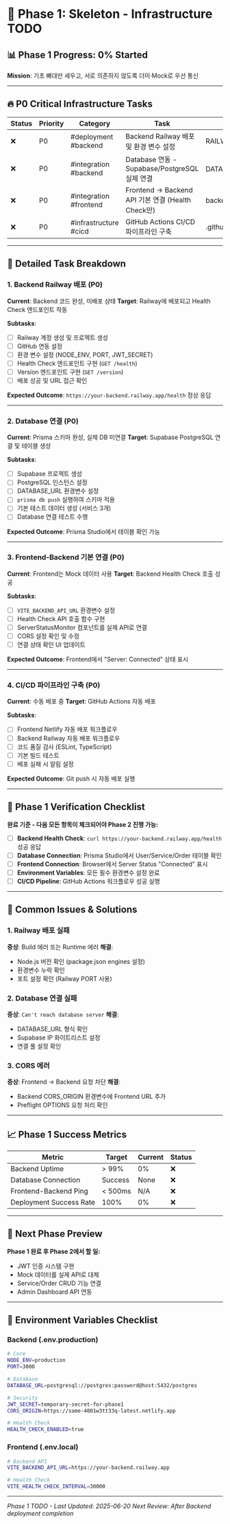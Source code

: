 # 🦴 Phase 1: Skeleton - Infrastructure TODO

## 📊 Phase 1 Progress: 0% Started

**Mission**: 기초 뼈대만 세우고, 서로 의존하지 않도록 더미·Mock로 우선 통신

---

## 🔥 P0 Critical Infrastructure Tasks

| Status | Priority | Category | Task | Reference | Estimate |
|--------|----------|----------|------|-----------|----------|
| ❌ | P0 | #deployment #backend | Backend Railway 배포 및 환경 변수 설정 | RAILWAY_DEPLOY.md | 2h |
| ❌ | P0 | #integration #backend | Database 연동 - Supabase/PostgreSQL 실제 연결 | DATABASE_URL 설정 | 1h |
| ❌ | P0 | #integration #frontend | Frontend → Backend API 기본 연결 (Health Check만) | backendApi.ts | 1h |
| ❌ | P0 | #infrastructure #cicd | GitHub Actions CI/CD 파이프라인 구축 | .github/workflows/ | 2h |

---

## 🔧 Detailed Task Breakdown

### 1. Backend Railway 배포 (P0)
**Current**: Backend 코드 완성, 미배포 상태
**Target**: Railway에 배포되고 Health Check 엔드포인트 작동

**Subtasks**:
- [ ] Railway 계정 생성 및 프로젝트 생성
- [ ] GitHub 연동 설정
- [ ] 환경 변수 설정 (NODE_ENV, PORT, JWT_SECRET)
- [ ] Health Check 엔드포인트 구현 (`GET /health`)
- [ ] Version 엔드포인트 구현 (`GET /version`)
- [ ] 배포 성공 및 URL 접근 확인

**Expected Outcome**: `https://your-backend.railway.app/health` 정상 응답

---

### 2. Database 연결 (P0)
**Current**: Prisma 스키마 완성, 실제 DB 미연결
**Target**: Supabase PostgreSQL 연결 및 테이블 생성

**Subtasks**:
- [ ] Supabase 프로젝트 생성
- [ ] PostgreSQL 인스턴스 설정
- [ ] DATABASE_URL 환경변수 설정
- [ ] `prisma db push` 실행하여 스키마 적용
- [ ] 기본 테스트 데이터 생성 (서비스 3개)
- [ ] Database 연결 테스트 수행

**Expected Outcome**: Prisma Studio에서 테이블 확인 가능

---

### 3. Frontend-Backend 기본 연결 (P0)
**Current**: Frontend는 Mock 데이터 사용
**Target**: Backend Health Check 호출 성공

**Subtasks**:
- [ ] `VITE_BACKEND_API_URL` 환경변수 설정
- [ ] Health Check API 호출 함수 구현
- [ ] ServerStatusMonitor 컴포넌트를 실제 API로 연결
- [ ] CORS 설정 확인 및 수정
- [ ] 연결 상태 확인 UI 업데이트

**Expected Outcome**: Frontend에서 "Server: Connected" 상태 표시

---

### 4. CI/CD 파이프라인 구축 (P0)
**Current**: 수동 배포 중
**Target**: GitHub Actions 자동 배포

**Subtasks**:
- [ ] Frontend Netlify 자동 배포 워크플로우
- [ ] Backend Railway 자동 배포 워크플로우
- [ ] 코드 품질 검사 (ESLint, TypeScript)
- [ ] 기본 빌드 테스트
- [ ] 배포 실패 시 알림 설정

**Expected Outcome**: Git push 시 자동 배포 실행

---

## 🧪 Phase 1 Verification Checklist

**완료 기준 - 다음 모든 항목이 체크되어야 Phase 2 진행 가능:**

- [ ] **Backend Health Check**: `curl https://your-backend.railway.app/health` 성공 응답
- [ ] **Database Connection**: Prisma Studio에서 User/Service/Order 테이블 확인
- [ ] **Frontend Connection**: Browser에서 Server Status "Connected" 표시
- [ ] **Environment Variables**: 모든 필수 환경변수 설정 완료
- [ ] **CI/CD Pipeline**: GitHub Actions 워크플로우 성공 실행

---

## 🚨 Common Issues & Solutions

### 1. Railway 배포 실패
**증상**: Build 에러 또는 Runtime 에러
**해결**:
- Node.js 버전 확인 (package.json engines 설정)
- 환경변수 누락 확인
- 포트 설정 확인 (Railway PORT 사용)

### 2. Database 연결 실패
**증상**: `Can't reach database server`
**해결**:
- DATABASE_URL 형식 확인
- Supabase IP 화이트리스트 설정
- 연결 풀 설정 확인

### 3. CORS 에러
**증상**: Frontend → Backend 요청 차단
**해결**:
- Backend CORS_ORIGIN 환경변수에 Frontend URL 추가
- Preflight OPTIONS 요청 처리 확인

---

## 📈 Phase 1 Success Metrics

| Metric | Target | Current | Status |
|--------|--------|---------|--------|
| Backend Uptime | > 99% | 0% | ❌ |
| Database Connection | Success | None | ❌ |
| Frontend-Backend Ping | < 500ms | N/A | ❌ |
| Deployment Success Rate | 100% | 0% | ❌ |

---

## 🔄 Next Phase Preview

**Phase 1 완료 후 Phase 2에서 할 일:**
- JWT 인증 시스템 구현
- Mock 데이터를 실제 API로 대체
- Service/Order CRUD 기능 연결
- Admin Dashboard API 연동

---

## 📝 Environment Variables Checklist

### Backend (.env.production)
```bash
# Core
NODE_ENV=production
PORT=3000

# Database
DATABASE_URL=postgresql://postgres:password@host:5432/postgres

# Security
JWT_SECRET=temporary-secret-for-phase1
CORS_ORIGIN=https://same-4001w3tt33q-latest.netlify.app

# Health Check
HEALTH_CHECK_ENABLED=true
```

### Frontend (.env.local)
```bash
# Backend API
VITE_BACKEND_API_URL=https://your-backend.railway.app

# Health Check
VITE_HEALTH_CHECK_INTERVAL=30000
```

---

*Phase 1 TODO - Last Updated: 2025-06-20*
*Next Review: After Backend deployment completion*
